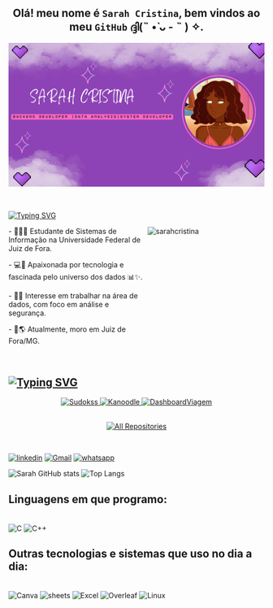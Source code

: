 ##  <div align="center"> Olá! meu nome é `Sarah Cristina`, bem vindos ao meu `GitHub` ദ്ദി(˵ •̀ ᴗ - ˵ ) ✧.</div>

![github-header-image (3)](git.png)

 <br>
  
<a href="https://git.io/typing-svg"><img src="https://readme-typing-svg.herokuapp.com?font=Fira+Code&pause=1000&color=8D43B5&background=FF66C400&width=435&separator=%3D&lines=Cout+%3C%3C+%22Hello+World!%22+%3C%3C+endl;%3Dprintf+(%22Hello+World!%22);%3DSystem.out.println(%22Hello+World!%22)%3Dprint+('Hello+World!')" alt="Typing SVG" /></a>

<div>
<img align="right" alt="sarahcristina" width="230" height="230" src="https://i.pinimg.com/1200x/c5/dd/c4/c5ddc4452ac52cad34a97439d220ed94.jpg")>
<p> - 👩🏽‍🎓 Estudante de Sistemas de Informação na Universidade Federal de Juiz de Fora.</p>
<p> - 💻💞 Apaixonada por tecnologia e fascinada pelo universo dos dados 📊✨.</p>
<p> - 🌱✨ Interesse em trabalhar na área de dados, com foco em análise e segurança.</p>
<p> - 📍🌎 Atualmente, moro em Juiz de Fora/MG.</p>
</div>

<br>

## <a href="https://git.io/typing-svg"><img src="https://readme-typing-svg.herokuapp.com?font=Fira+Code&duration=1&pause=1000&color=8D43B5&background=FF66C400&repeat=false&width=435&lines=💜+Reposit%C3%B3rios+Favoritos" alt="Typing SVG" /></a>
<div align="center">
<!-- Link para o repositório SudokuSS -->
<a href="https://github.com/SarahCristina00/SudokuSS.git">
  <picture>
    <img width="30%" src="https://denvercoder1-github-readme-stats.vercel.app/api/pin/?username=SarahCristina00&repo=Sudokuss&theme=react&bg_color=8D43B5&title_color=#ffffff&border_color=FFA4C7&icon_color=ff75aa&show_icons=true&text_color=#ffffff" alt="Sudokss" />
  </picture>
</a>

<!-- Link para o repositório do jogo Kanoodle -->
<a href="https://github.com/SarahCristina00/Kanoodle">
  <picture>
    <img width="30%" src="https://denvercoder1-github-readme-stats.vercel.app/api/pin/?username=SarahCristina00&repo=Kanoodle&theme=react&bg_color=8D43B5&title_color=ff75aa&border_color=FFA4C7&icon_color=ff75aa&show_icons=true&text_color=#ffffff" alt="Kanoodle"/>
  </picture>
</a>

<!-- Link para o repositório Dashboard Viagem -->
<a href="https://github.com/SarahCristina00/DashboardViagem">
  <picture>
    <img width="30%" src="https://denvercoder1-github-readme-stats.vercel.app/api/pin/?username=SarahCristina00&repo=DasboardViagem&theme=react&bg_color=8D43B5&title_color=ff75aa&border_color=FFA4C7&icon_color=ff75aa&show_icons=true&text_color=#ffffff" alt="DashboardViagem" />
  </picture>
</a>

<p align="center"><br>
  <a href="https://github.com/SarahCristina00?tab=repositories">
    <picture>
      <img width="32.5%" src="https://custom-icon-badges.demolab.com/badge/-Click%20Here%20For%20All%20My%20Repos-FFA4C7?style=for-the-badge&bg_color=8D43B5&logoColor=fff&logo=repo" alt="All Repositories" title="All Repositories" />
    </picture>
  </a>
</p>

</div>
<br>


[![linkedin](https://img.shields.io/badge/LinkedIn-0077B5?style=for-the-badge&logo=linkedin&logoColor=white)](https://www.linkedin.com/in/sarah-cristina-freitas/)
[![Gmail](https://img.shields.io/badge/Gmail-D14836?style=for-the-badge&logo=gmail&logoColor=white)](mailto:sarahsilva34567@gmail.com)
[![whatsapp](https://img.shields.io/badge/WhatsApp-25D366?style=for-the-badge&logo=whatsapp&logoColor=white)](https://wa.me/5532987082952)

![Sarah GitHub stats](https://github-readme-stats.vercel.app/api?username=SarahCristina00&show_icons=true&theme=tokyonight)
![Top Langs](https://github-readme-stats.vercel.app/api/top-langs/?username=SarahCristina00&layout=compact&theme=tokyonight)

## Linguagens em que programo:

<div style="display: inline_block"><br/>
<img align="center" alt="C"  src="https://img.shields.io/badge/C-00599C?style=for-the-badge&logo=c&logoColor=white">

<img align="center" alt="C++" src="https://img.shields.io/badge/C%2B%2B-00599C?style=for-the-badge&logo=c%2B%2B&logoColor=white">


</div>
  
## Outras tecnologias e sistemas que uso no dia a dia:

<div style="display: inline_block"><br/>
<img align="center" alt="Canva"  src="https://img.shields.io/badge/Canva-%2300C4CC.svg?&style=for-the-badge&logo=Canva&logoColor=white">

<img align="center" alt="sheets" src="https://img.shields.io/badge/Google%20Sheets-34A853?style=for-the-badge&logo=google-sheets&logoColor=white">

<img align="center" alt="Excel"  src="https://img.shields.io/badge/Microsoft_Excel-217346?style=for-the-badge&logo=microsoft-excel&logoColor=white">

<img align="center" alt="Overleaf"  src="https://img.shields.io/badge/Overleaf-47A141?style=for-the-badge&logo=Overleaf&logoColor=white">

<img align="center" alt="Linux"  src="https://img.shields.io/badge/Linux-FCC624?style=for-the-badge&logo=linux&logoColor=black">

</div>
